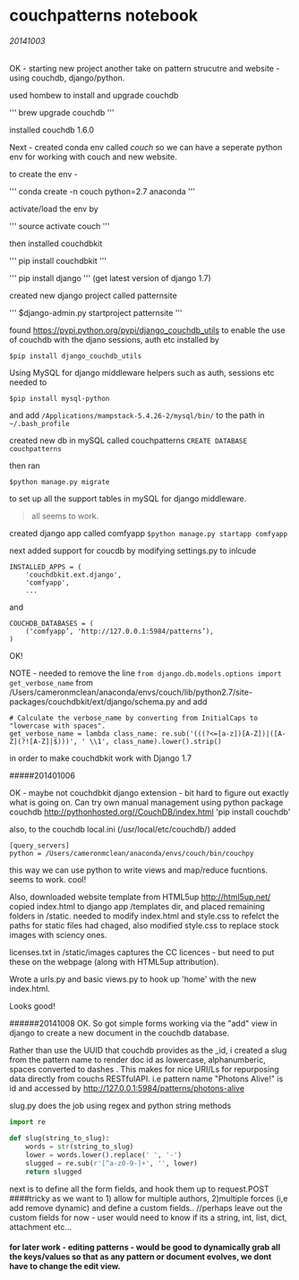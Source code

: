 couchpatterns notebook
======================

###### 20141003
OK - starting new project
another take on pattern strucutre and website - using couchdb, django/python.

used hombew to install and upgrade couchdb

'''
brew upgrade couchdb
'''

installed couchdb 1.6.0

Next - created conda env called _couch_ so we can have a seperate python env for working with couch and new website.

to create the env -

'''
conda create -n couch python=2.7 anaconda
'''

activate/load the env by 

'''
source activate couch
'''

then installed couchdbkit

'''
pip install couchdbkit
'''

'''
pip install django
'''
(get latest version of django 1.7)


created new django project called patternsite

'''
$django-admin.py startproject patternsite
'''

found https://pypi.python.org/pypi/django_couchdb_utils
to enable the use of couchdb with the djano sessions, auth etc
installed by

```
$pip install django_couchdb_utils
```

Using MySQL for django middleware helpers such as auth, sessions etc
needed to 

```
$pip install mysql-python
```

and add `/Applications/mampstack-5.4.26-2/mysql/bin/` to the path in `~/.bash_profile`

created new db in mySQL called couchpatterns `CREATE DATABASE couchpatterns`

then ran

```
$python manage.py migrate
```

to set up all the support tables in mySQL for django middleware.

> all seems to work.

created django app called comfyapp
`$python manage.py startapp comfyapp`

next added support for coucdb by modifying settings.py to inlcude 
```
INSTALLED_APPS = (
    'couchdbkit.ext.django',
    'comfyapp',
    ...
 ```

 and 

 ```
COUCHDB_DATABASES = (
     ('comfyapp’, 'http://127.0.0.1:5984/patterns’),
 )
 ```

OK!

NOTE - needed to remove the line
`from django.db.models.options import get_verbose_name`
from /Users/cameronmclean/anaconda/envs/couch/lib/python2.7/site-packages/couchdbkit/ext/django/schema.py
and add 

```
# Calculate the verbose_name by converting from InitialCaps to "lowercase with spaces".
get_verbose_name = lambda class_name: re.sub('(((?<=[a-z])[A-Z])|([A-Z](?![A-Z]|$)))', ' \\1', class_name).lower().strip()
```
in order to make couchdbkit work with Django 1.7

#####201401006

OK - maybe not couchdbkit django extension - bit hard to figure out exactly what is going on.
Can try own manual management using python package couchdb
http://pythonhosted.org//CouchDB/index.html
'pip install couchdb'

also, to the couchdb local.ini (/usr/local/etc/couchdb/)
added 

```
[query_servers]
python = /Users/cameronmclean/anaconda/envs/couch/bin/couchpy
```

this way we can use python to write views and map/reduce fucntions. seems to work. cool!

Also, downloaded website template from HTML5up http://html5up.net/
copied index.html to django app /templates dir, and placed remaining folders in /static.
needed to modify index.html and style.css to refelct the paths for static files had chaged, also modified style.css to replace stock images with sciency ones.

licenses.txt in /static/images captures the CC licences - but need to put these on the webpage (along with HTML5up attribution).

Wrote a urls.py and basic views.py to hook up 'home' with the new index.html.

Looks good!


######20141008
OK.
So got simple forms working via the "add" view in django to create a new document in the couchdb database.

Rather than use the UUID that couchdb provides as the _id, i created a slug from the pattern name
to render doc id as lowercase, alphanumberic, spaces converted to dashes .
This makes for nice URI/Ls for repurposing data directly from couchs RESTfulAPI.
i.e pattern name "Photons Alive!" is id and accessed by
http://127.0.0.1:5984/patterns/photons-alive

slug.py does the job using regex and python string methods

```python
import re

def slug(string_to_slug):
	words = str(string_to_slug)
	lower = words.lower().replace(' ', '-')
	slugged = re.sub(r'[^a-z0-9-]+', '', lower)
	return slugged
```

next is to define all the form fields, and hook them up to request.POST 
####tricky as we want to 1) allow for multiple authors, 2)multiple forces (i,e add remove dynamic) and define a custom fields..
//perhaps leave out the custom fields for now - user would need to know if its a string, int, list, dict, attachment etc...

#### for later work - editing patterns - would be good to dynamically grab all the keys/values so that as any pattern or document evolves, we dont have to change the edit view. 
